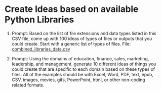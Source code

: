 # Create Ideas based on available Python Libraries

1. Prompt: Based on the list of file extensions and data types listed in this CSV file, come up with 100 ideas of types of files or outputs that you could create. Start with a generic list of types of files. File: [combined_libraries_data.csv](../Resources/combined_libraries_data.csv)

2. Prompt: Using the domains of education, finance, sales, marketing, leadership, and management, generate 10 different ideas of things you could create that are specific to each domain based on these types of files. All of the examples should be with Excel, Word, PDF, text, epub, CSV, images, movies, gifs, PowerPoint, html, or other non-coding related formats.